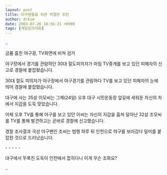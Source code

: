 ```yaml
---
layout: post
title: 야구팬들을 위한 적절한 조언
author: drkim
date: 2003-07-26 18:56:31 +0900
tags: [깨달음의대화]
---
```

..
  
금품 훔친 야구광, TV화면에 비쳐 검거
  

   
야구장에서 경기를 관람하던 30대 절도피의자가 마침 TV중계를 보고 있던 피해자의 신고로 경찰에 붙잡혔습니다.
  

   
30대 절도 피의자가 야구장에서 야구경기를 관람하다 TV를 보고 있던 피해자의 눈에 띄어 경찰에 붙잡혔습니다.
  

  
대구에 사는 35살 이모씨는 그제(24일) 오후 대구 시민운동장 앞길에 세워둔 자신의 차에서 지갑을 도둑 맞았습니다.
  

  
어제 오후 TV를 통해 야구를 보고 있던 이씨는 자신의 지갑을 훔쳐 달아난 32살 조모씨를 TV를 통해 발견하고는 곧바로 경찰에 신고했습니다.
  

  
경찰 조사결과 극성 야구팬인 조씨는 범행 하루 뒤 인천으로 야구를 보러갔다 덜미를 붙잡힌 것으로 드러났습니다.
  

  
\- - - - -
  

  
대구에서 뚜룩친 도둑이 인천에서 잡히다니 이게 무슨 조화요?
  

  

  

  

  
..
